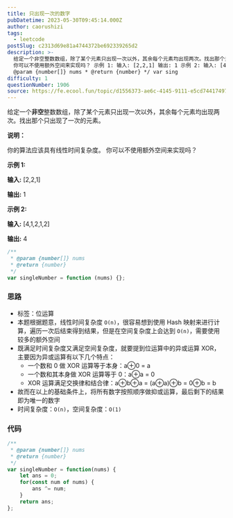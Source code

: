 ```yaml
---
title: 只出现一次的数字
pubDatetime: 2023-05-30T09:45:14.000Z
author: caorushizi
tags:
  - leetcode
postSlug: c2313d69e81a4744372be692339265d2
description: >-
  给定一个非空整数数组，除了某个元素只出现一次以外，其余每个元素均出现两次。找出那个只出现了一次的元素。 说明： 你的算法应该具有线性时间复杂度。
  你可以不使用额外空间来实现吗？ 示例 1: 输入: [2,2,1] 输出: 1 示例 2: 输入: [4,1,2,1,2] 输出: 4 /** *
  @param {number[]} nums * @return {number} */ var sing
difficulty: 1
questionNumber: 1906
source: https://fe.ecool.fun/topic/d1556373-ae6c-4145-9111-e5cd74417497
---
```


给定一个**非空**整数数组，除了某个元素只出现一次以外，其余每个元素均出现两次。找出那个只出现了一次的元素。

**说明：**

你的算法应该具有线性时间复杂度。 你可以不使用额外空间来实现吗？

**示例 1:**

**输入:** [2,2,1]

**输出:** 1

**示例 2:**

**输入:** [4,1,2,1,2]

**输出:** 4

```js
/**
 * @param {number[]} nums
 * @return {number}
 */
var singleNumber = function (nums) {};
```

### 思路

- 标签：位运算
- 本题根据题意，线性时间复杂度 `O(n)`，很容易想到使用 Hash 映射来进行计算，遍历一次后结束得到结果，但是在空间复杂度上会达到 `O(n)`，需要使用较多的额外空间
- 既满足时间复杂度又满足空间复杂度，就要提到位运算中的异或运算 XOR，主要因为异或运算有以下几个特点：
  - 一个数和 0 做 XOR 运算等于本身：a⊕0 = a
  - 一个数和其本身做 XOR 运算等于 0：a⊕a = 0
  - XOR 运算满足交换律和结合律：a⊕b⊕a = (a⊕a)⊕b = 0⊕b = b
- 故而在以上的基础条件上，将所有数字按照顺序做抑或运算，最后剩下的结果即为唯一的数字
- 时间复杂度：`O(n)`，空间复杂度：`O(1)`

### 代码

```JavaScript
/**
 * @param {number[]} nums
 * @return {number}
 */
var singleNumber = function(nums) {
    let ans = 0;
    for(const num of nums) {
        ans ^= num;
    }
    return ans;
};
```
